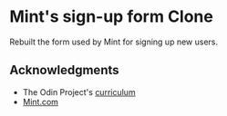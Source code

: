 # Mint's sign-up form Clone
Rebuilt the form used by Mint for signing up new users.

## Acknowledgments
* The Odin Project's [curriculum](https://www.theodinproject.com/lessons/html-forms)
* [Mint.com](https://wwws.mint.com/login.event?task=S)
